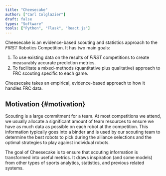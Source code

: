 ```yaml
---
title: "Cheesecake"
author: ["Carl Colglazier"]
draft: false
types: "Software"
tools: ["Python", "Flask", "React.js"]
---
```


Cheesecake is an evidence-based scouting and statistics approach to
the _FIRST_ Robotics Competition. It has two main goals:

1.  To use existing data on the results of _FIRST_ competitions to
    create measurably accurate prediction metrics.
2.  To facilitate a mixed-methods (quantitative plus qualitative)
    approach to FRC scouting specific to each game.

Cheesecake takes an empirical, evidence-based approach to how it
handles FRC data.


## Motivation {#motivation}

Scouting is a large commitment for a team. At most competitions we
attend, we usually allocate a significant amount of team resources to
ensure we have as much data as possible on each robot at the
competition. This information typically goes into a binder and is used
by our scouting team to determine the best robots to pick during the
alliance selections and the optimal strategies to play against
individual robots.

The goal of Cheesecake is to ensure that scouting information is
transformed into useful metrics. It draws inspiration (and some
models) from other types of sports analytics, statistics, and previous
related systems.

